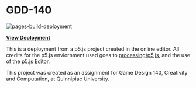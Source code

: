 # GDD-140 <!-- ADD EXERCISE/PROJECT TITLE HERE-->

[![pages-build-deployment](https://github.com/LittleTealeaf/GDD-140-Exercise-3.1/actions/workflows/pages/pages-build-deployment/badge.svg)](https://github.com/LittleTealeaf/GDD-140-Exercise-3.1/actions/workflows/pages/pages-build-deployment)

[**View Deployment**](https://littletealeaf.github.io/GDD-140-Exercise-3.1/)

This is a deployment from a p5.js project created in the online editor. All credits for the p5.js enviornment used goes to [processing/p5.js](https://github.com/processing/p5.js), and the use of the [p5.js Editor](https://editor.p5js.org/).

This project was created as an assignment for Game Design 140, Creativity and Computation, at Quinnipiac University.
